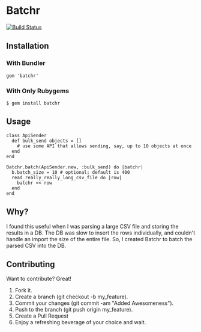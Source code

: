 Batchr
======

[![Build Status](https://secure.travis-ci.org/listrophy/batchr.png)](http://travis-ci.org/listrophy/batchr)

Installation
------------

### With Bundler

    gem 'batchr'

### With Only Rubygems

    $ gem install batchr

Usage
-----

    class ApiSender
      def bulk_send objects = []
        # use some API that allows sending, say, up to 10 objects at once
      end
    end

    Batchr.batch(ApiSender.new, :bulk_send) do |batchr|
      b.batch_size = 10 # optional; default is 400
      read_really_really_long_csv_file do |row|
        batchr << row
      end
    end

Why?
----

I found this useful when I was parsing a large CSV file and storing the results in a DB. The DB was slow to insert the rows individually, and couldn't handle an import the size of the entire file. So, I created Batchr to batch the parsed CSV into the DB.

Contributing
------------

Want to contribute? Great!

1. Fork it.
1. Create a branch (git checkout -b my_feature).
1. Commit your changes (git commit -am "Added Awesomeness").
1. Push to the branch (git push origin my_feature).
1. Create a Pull Request
1. Enjoy a refreshing beverage of your choice and wait.

